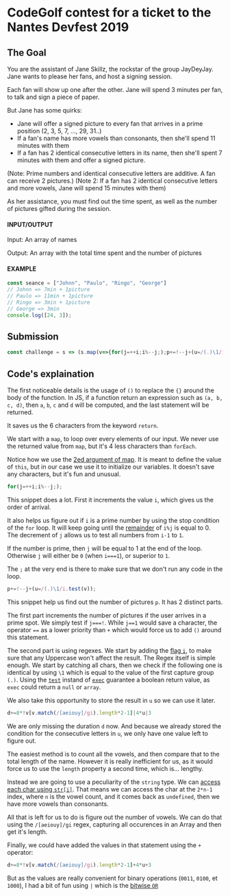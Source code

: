 # CodeGolf contest for a ticket to the Nantes Devfest 2019

## The Goal

   You are the assistant of Jane Skillz, the rockstar of the group JayDeyJay.
   Jane wants to please her fans, and host a signing session.

   Each fan will show up one after the other.
   Jane will spend 3 minutes per fan, to talk and sign a piece of paper.

   But Jane has some quirks:
   - Jane will offer a signed picture to every fan that arrives in a prime position (2, 3, 5, 7, ..., 29, 31..)
   - If a fan's name has more vowels than consonants, then she'll spend 11 minutes with them
   - If a fan has 2 identical consecutive letters in its name, then she'll spent 7 minutes with them and offer a signed picture.

   (Note: Prime numbers and identical consecutive letters are additive. A fan can receive 2 pictures.)
   (Note 2: If a fan has 2 identical consecutive letters and more vowels, Jane will spend 15 minutes with them)

   As her assistance, you must find out the time spent, as well as the number of pictures gifted during the session.
  
   #### INPUT/OUTPUT
  
   Input: An array of names
  
   Output: An array with the total time spent and the number of pictures
  
   #### EXAMPLE
   
   ```javascript
   const seance = ["Johnn", "Paulo", "Ringo", "George"]
   // Johnn => 7min + 1picture
   // Paulo => 11min + 1picture
   // Ringo => 3min + 1picture
   // George => 3min
   console.log([24, 3]);
   ```

## Submission

```javascript
const challenge = s => (s.map(v=>{for(j=++i;i%--j;);p+=!--j+(u=/(.)\1/i.test(v));d+=8*!v[v.match(/[aeiouy]/gi).length*2-1]|4*u|3},d=p=i=0),[d,p])
```

## Code's explaination

The first noticeable details is the usage of `()` to replace the `{}` around the body of the function. In JS, if a function return an expression such as `(a, b, c, d)`, then `a`, `b`, `c` and `d` will be computed, and the last statement will be returned.

It saves us the 6 characters from the keyword `return`.

We start with a `map`, to loop over every elements of our input. We never use the returned value from `map`, but it's 4 less characters than `forEach`.

Notice how we use the [2ed argument of map](https://developer.mozilla.org/en-US/docs/Web/JavaScript/Reference/Global_Objects/Array/map#parameters). It is meant to define the value of `this`, but in our case we use it to initialize our variables. It doesn't save any characters, but it's fun and unusual.

```javascript
for(j=++i;i%--j;);
```

This snippet does a lot. First it increments the value `i`, which gives us the order of arrival.

It also helps us figure out if `i` is a prime number by using the stop condition of the `for` loop. It will keep going until the [remainder](https://developer.mozilla.org/en-US/docs/Web/JavaScript/Reference/Operators/Remainder) of `i%j` is equal to 0. The decrement of `j` allows us to test all numbers from `i-1` to `1`. 

If the number is prime, then `j` will be equal to 1 at the end of the loop. Otherwise `j` will either be `0` (when `i===1`), or superior to `1`.

The `;` at the very end is there to make sure that we don't run any code in the loop.

```javascript
p+=!--j+(u=/(.)\1/i.test(v));
```

This snippet help us find out the number of pictures `p`. It has 2 distinct parts.

The first part increments the number of pictures if the user arrives in a prime spot. We simply test if `j===!`. While `j==1` would save a character, the operator `==` as a lower priority than `+` which would force us to add `()` around this statement.

The second part is using regexes. We start by adding the [flag `i`](https://developer.mozilla.org/en-US/docs/Web/JavaScript/Reference/Global_Objects/RegExp/ignoreCase), to make sure that any Uppercase won't affect the result. The Regex itself is simple enough. We start by catching all chars, then we check if the following one is identical by using `\1` which is equal to the value of the first capture group `(.)`.
Using the [`test`](https://developer.mozilla.org/en-US/docs/Web/JavaScript/Reference/Objets_globaux/RegExp/test) instand of [`exec`](https://developer.mozilla.org/en-US/docs/Web/JavaScript/Reference/Global_Objects/RegExp/exec)
guarantee a boolean return value, as `exec` could return a `null` or `array`.

We also take this opportunity to store the result in `u` so we can use it later.

```javascript
d+=8*!v[v.match(/[aeiouy]/gi).length*2-1]|4*u|3
```

We are only missing the duration `d` now. And because we already stored the condition for the consecutive letters in `u`, we only have one value left to figure out.

The easiest method is to count all the vowels, and then compare that to the total length of the name. However it is really inefficient for us, as it would force us to use the `length` property a second time, which is... lengthy.

Instead we are going to use a peculiarity of the `string` type. We can [access each char using `str[i]`](https://developer.mozilla.org/en-US/docs/Web/JavaScript/Reference/Global_Objects/String#character_access). That means we can access the char at the `2*n-1` index, where `n` is the vowel count, and it comes back as `undefined`, then we have more vowels than consonants.

All that is left for us to do is figure out the number of vowels. We can do that using the `/[aeiouy]/gi` regex, capturing all occurences in an Array and then get it's length.

Finally, we could have added the values in that statement using the `+` operator:
```javascript
d+=8*!v[v.match(/[aeiouy]/gi).length*2-1]+4*u+3
```

But as the values are really convenient for binary operations (`0011`, `0100`, et `1000`), I had a bit of fun using `|` which is the [bitwise `OR`]([https://developer.mozilla.org/fr/docs/Web/JavaScript/Reference/Op%C3%A9rateurs/Op%C3%A9rateurs_binaires#(OU_binaire)](https://developer.mozilla.org/en-US/docs/Web/JavaScript/Reference/Operators/Bitwise_OR))
